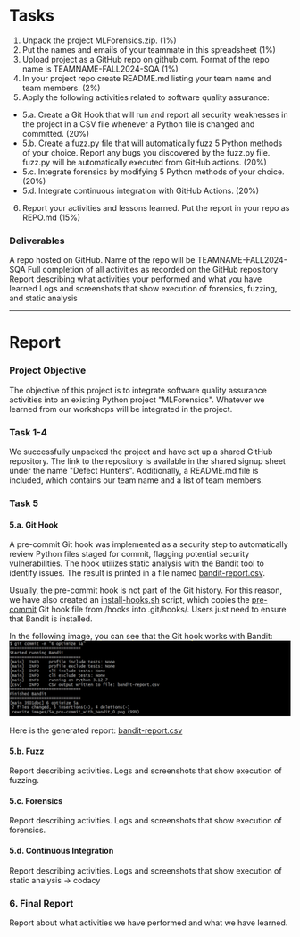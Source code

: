 # Tasks
1. Unpack the project MLForensics.zip. (1%)
2. Put the names and emails of your teammate in this spreadsheet (1%)
3. Upload project as a GitHub repo on github.com. Format of the repo name is TEAMNAME-FALL2024-SQA (1%)
4. In your project repo create README.md listing your team name and team members. (2%)
5. Apply the following activities related to software quality assurance:
- 5.a. Create a Git Hook that will run and report all security weaknesses in the project in a CSV file whenever a Python file is changed and committed. (20%)
- 5.b. Create a fuzz.py file that will automatically fuzz 5 Python methods of your choice. Report any bugs you discovered by the fuzz.py file. fuzz.py will be automatically executed from GitHub actions. (20%)
- 5.c. Integrate forensics by modifying 5 Python methods of your choice. (20%)
- 5.d. Integrate continuous integration with GitHub Actions. (20%)
6. Report your activities and lessons learned. Put the report in your repo as REPO.md (15%)

### Deliverables
A repo hosted on GitHub. Name of the repo will be TEAMNAME-FALL2024-SQA
Full completion of all activities as recorded on the GitHub repository
Report describing what activities your performed and what you have learned
Logs and screenshots that show execution of forensics, fuzzing, and static analysis

----

# Report
### Project Objective
The objective of this project is to integrate software quality assurance activities into an existing Python project "MLForensics". Whatever we learned from our workshops will be integrated in the project.

### Task 1-4
We successfully unpacked the project and have set up a shared GitHub repository. The link to the repository is available in the shared signup sheet under the name "Defect Hunters". Additionally, a README.md file is included, which contains our team name and a list of team members.

### Task 5
#### 5.a. Git Hook
A pre-commit Git hook was implemented as a security step to automatically review Python files staged for commit, flagging potential security vulnerabilities. The hook utilizes static analysis with the Bandit tool to identify issues. The result is printed in a file named [bandit-report.csv](/bandit-report.csv).

Usually, the pre-commit hook is not part of the Git history. For this reason, we have also created an [install-hooks.sh](/install-hooks.sh) script, which copies the [pre-commit](/hooks/pre-commit) Git hook file from /hooks into .git/hooks/. Users just need to ensure that Bandit is installed.

In the following image, you can see that the Git hook works with Bandit:
![Commit Command](images/5a_pre-commit_with_bandit_0.png)

Here is the generated report: [bandit-report.csv](/bandit-report.csv)

#### 5.b. Fuzz
Report describing activities.
Logs and screenshots that show execution of fuzzing.

#### 5.c. Forensics
Report describing activities.
Logs and screenshots that show execution of forensics.

#### 5.d. Continuous Integration
Report describing activities.
Logs and screenshots that show execution of static analysis -> codacy

### 6. Final Report
Report about what activities we have performed and what we have learned.

